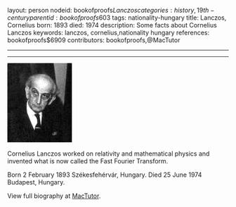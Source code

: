 layout: person
nodeid: bookofproofs$Lanczos
categories: history,19th-century
parentid: bookofproofs$603
tags: nationality-hungary
title: Lanczos, Cornelius
born: 1893
died: 1974
description: Some facts about Cornelius Lanczos
keywords: lanczos, cornelius,nationality hungary
references: bookofproofs$6909
contributors: bookofproofs,@MacTutor

---


---

![Lanczos.jpg](https://github.com/bookofproofs/bookofproofs.github.io/blob/main/_sources/_assets/images/portraits/Lanczos.jpg?raw=true)

Cornelius  Lanczos worked on relativity and mathematical physics and invented what is now called the Fast Fourier Transform.

Born 2 February 1893 Székesfehérvár, Hungary. Died 25 June 1974 Budapest, Hungary.


View full biography at [MacTutor](https://mathshistory.st-andrews.ac.uk/Biographies/Lanczos/).